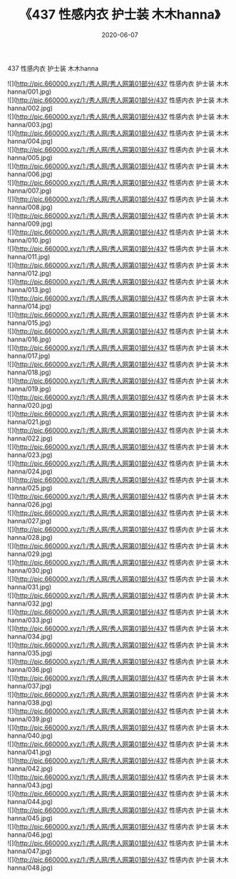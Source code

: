 ﻿---
layout: post
title:  《437 性感内衣 护士装 木木hanna》
date:   2020-06-07
img: http://pic.660000.xyz/1:/秀人网/秀人网第01部分/437 性感内衣 护士装 木木hanna/000.jpg
categories: [美女, 清纯, 唯美]
---

437 性感内衣 护士装 木木hanna

  ![](http://pic.660000.xyz/1:/秀人网/秀人网第01部分/437 性感内衣 护士装 木木hanna/001.jpg) <br> ![](http://pic.660000.xyz/1:/秀人网/秀人网第01部分/437 性感内衣 护士装 木木hanna/002.jpg) <br> ![](http://pic.660000.xyz/1:/秀人网/秀人网第01部分/437 性感内衣 护士装 木木hanna/003.jpg) <br> ![](http://pic.660000.xyz/1:/秀人网/秀人网第01部分/437 性感内衣 护士装 木木hanna/004.jpg) <br> ![](http://pic.660000.xyz/1:/秀人网/秀人网第01部分/437 性感内衣 护士装 木木hanna/005.jpg) <br> ![](http://pic.660000.xyz/1:/秀人网/秀人网第01部分/437 性感内衣 护士装 木木hanna/006.jpg) <br> ![](http://pic.660000.xyz/1:/秀人网/秀人网第01部分/437 性感内衣 护士装 木木hanna/007.jpg) <br> ![](http://pic.660000.xyz/1:/秀人网/秀人网第01部分/437 性感内衣 护士装 木木hanna/008.jpg) <br> ![](http://pic.660000.xyz/1:/秀人网/秀人网第01部分/437 性感内衣 护士装 木木hanna/009.jpg) <br> ![](http://pic.660000.xyz/1:/秀人网/秀人网第01部分/437 性感内衣 护士装 木木hanna/010.jpg) <br> ![](http://pic.660000.xyz/1:/秀人网/秀人网第01部分/437 性感内衣 护士装 木木hanna/011.jpg) <br> ![](http://pic.660000.xyz/1:/秀人网/秀人网第01部分/437 性感内衣 护士装 木木hanna/012.jpg) <br> ![](http://pic.660000.xyz/1:/秀人网/秀人网第01部分/437 性感内衣 护士装 木木hanna/013.jpg) <br> ![](http://pic.660000.xyz/1:/秀人网/秀人网第01部分/437 性感内衣 护士装 木木hanna/014.jpg) <br> ![](http://pic.660000.xyz/1:/秀人网/秀人网第01部分/437 性感内衣 护士装 木木hanna/015.jpg) <br> ![](http://pic.660000.xyz/1:/秀人网/秀人网第01部分/437 性感内衣 护士装 木木hanna/016.jpg) <br> ![](http://pic.660000.xyz/1:/秀人网/秀人网第01部分/437 性感内衣 护士装 木木hanna/017.jpg) <br> ![](http://pic.660000.xyz/1:/秀人网/秀人网第01部分/437 性感内衣 护士装 木木hanna/018.jpg) <br> ![](http://pic.660000.xyz/1:/秀人网/秀人网第01部分/437 性感内衣 护士装 木木hanna/019.jpg) <br> ![](http://pic.660000.xyz/1:/秀人网/秀人网第01部分/437 性感内衣 护士装 木木hanna/020.jpg) <br> ![](http://pic.660000.xyz/1:/秀人网/秀人网第01部分/437 性感内衣 护士装 木木hanna/021.jpg) <br> ![](http://pic.660000.xyz/1:/秀人网/秀人网第01部分/437 性感内衣 护士装 木木hanna/022.jpg) <br> ![](http://pic.660000.xyz/1:/秀人网/秀人网第01部分/437 性感内衣 护士装 木木hanna/023.jpg) <br> ![](http://pic.660000.xyz/1:/秀人网/秀人网第01部分/437 性感内衣 护士装 木木hanna/024.jpg) <br> ![](http://pic.660000.xyz/1:/秀人网/秀人网第01部分/437 性感内衣 护士装 木木hanna/025.jpg) <br> ![](http://pic.660000.xyz/1:/秀人网/秀人网第01部分/437 性感内衣 护士装 木木hanna/026.jpg) <br> ![](http://pic.660000.xyz/1:/秀人网/秀人网第01部分/437 性感内衣 护士装 木木hanna/027.jpg) <br> ![](http://pic.660000.xyz/1:/秀人网/秀人网第01部分/437 性感内衣 护士装 木木hanna/028.jpg) <br> ![](http://pic.660000.xyz/1:/秀人网/秀人网第01部分/437 性感内衣 护士装 木木hanna/029.jpg) <br> ![](http://pic.660000.xyz/1:/秀人网/秀人网第01部分/437 性感内衣 护士装 木木hanna/030.jpg) <br> ![](http://pic.660000.xyz/1:/秀人网/秀人网第01部分/437 性感内衣 护士装 木木hanna/031.jpg) <br> ![](http://pic.660000.xyz/1:/秀人网/秀人网第01部分/437 性感内衣 护士装 木木hanna/032.jpg) <br> ![](http://pic.660000.xyz/1:/秀人网/秀人网第01部分/437 性感内衣 护士装 木木hanna/033.jpg) <br> ![](http://pic.660000.xyz/1:/秀人网/秀人网第01部分/437 性感内衣 护士装 木木hanna/034.jpg) <br> ![](http://pic.660000.xyz/1:/秀人网/秀人网第01部分/437 性感内衣 护士装 木木hanna/035.jpg) <br> ![](http://pic.660000.xyz/1:/秀人网/秀人网第01部分/437 性感内衣 护士装 木木hanna/036.jpg) <br> ![](http://pic.660000.xyz/1:/秀人网/秀人网第01部分/437 性感内衣 护士装 木木hanna/037.jpg) <br> ![](http://pic.660000.xyz/1:/秀人网/秀人网第01部分/437 性感内衣 护士装 木木hanna/038.jpg) <br> ![](http://pic.660000.xyz/1:/秀人网/秀人网第01部分/437 性感内衣 护士装 木木hanna/039.jpg) <br> ![](http://pic.660000.xyz/1:/秀人网/秀人网第01部分/437 性感内衣 护士装 木木hanna/040.jpg) <br> ![](http://pic.660000.xyz/1:/秀人网/秀人网第01部分/437 性感内衣 护士装 木木hanna/041.jpg) <br> ![](http://pic.660000.xyz/1:/秀人网/秀人网第01部分/437 性感内衣 护士装 木木hanna/042.jpg) <br> ![](http://pic.660000.xyz/1:/秀人网/秀人网第01部分/437 性感内衣 护士装 木木hanna/043.jpg) <br> ![](http://pic.660000.xyz/1:/秀人网/秀人网第01部分/437 性感内衣 护士装 木木hanna/044.jpg) <br> ![](http://pic.660000.xyz/1:/秀人网/秀人网第01部分/437 性感内衣 护士装 木木hanna/045.jpg) <br> ![](http://pic.660000.xyz/1:/秀人网/秀人网第01部分/437 性感内衣 护士装 木木hanna/046.jpg) <br> ![](http://pic.660000.xyz/1:/秀人网/秀人网第01部分/437 性感内衣 护士装 木木hanna/047.jpg) <br> ![](http://pic.660000.xyz/1:/秀人网/秀人网第01部分/437 性感内衣 护士装 木木hanna/048.jpg) <br>